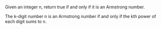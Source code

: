 Given an integer n, return true if and only if it is an Armstrong number.

The k-digit number n is an Armstrong number if and only if the kth power of each digit sums to n.
